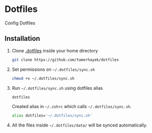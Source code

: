 # Dotfiles

Config Dotfiles

## Installation

1. Clone [.dotfiles](https://github.com/tamerhayek/dotfiles) inside your home directory

    ```sh
    git clone https://github.com/tamerhayek/dotfiles
    ```

2. Set permissions on `~/.dotfiles/sync.sh`

    ```sh
    chmod +x ~/.dotfiles/sync.sh
    ```

3. Run `~/.dotfiles/sync.sh` using dotfiles alias

    ```sh
    dotfiles
    ```

    Created alias in `~/.zshrc` which calls `~/.dotfiles/sync.sh`.

    ```sh
    alias dotfiles='~/.dotfiles/sync.sh'
    ```

4. All the files inside `~/.dotfiles/data/` will be synced automatically.

